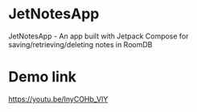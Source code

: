 # JetNotesApp
JetNotesApp - An app built with Jetpack Compose for saving/retrieving/deleting notes in RoomDB

# Demo link
https://youtu.be/InyCOHb_VlY
